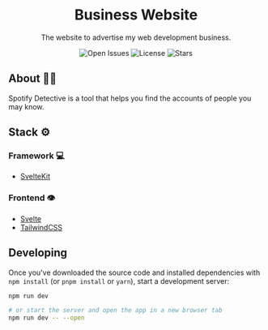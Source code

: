 <h1 align="center">
  Business Website
</h1>
<!--<div align="center">
  <img src="https://user-images.githubusercontent.com/89240346/209046743-466eccb9-d3de-48ad-8a28-76f2e956e43b.png" width="200" height="200">
</div>-->
<p align="center">
  The website to advertise my web development business.
</p>
<p align="center">
  <img src="https://img.shields.io/github/issues/arthurmatthew/company" alt="Open Issues">
  <img src="https://img.shields.io/github/license/arthurmatthew/company" alt="License">
  <img src="https://img.shields.io/github/stars/arthurmatthew/company" alt="Stars">
</p>

## About 💁‍♂️

Spotify Detective is a tool that helps you find the accounts of people you may know.

## Stack ⚙
### Framework 💻
- [SvelteKit](https://kit.svelte.dev/)
### Frontend 👁
- [Svelte](https://svelte.dev/)
- [TailwindCSS](https://www.tailwindcss.com)

## Developing

Once you've downloaded the source code and installed dependencies with `npm install` (or `pnpm install` or `yarn`), start a development server:

```bash
npm run dev

# or start the server and open the app in a new browser tab
npm run dev -- --open
```
